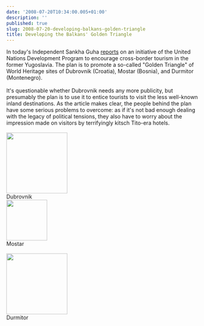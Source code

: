 ```yaml
---
date: '2008-07-20T10:34:00.005+01:00'
description: ''
published: true
slug: 2008-07-20-developing-balkans-golden-triangle
title: Developing the Balkans' Golden Triangle
---
```


In today's Independent Sankha Guha <a href="http://www.independent.co.uk/travel/europe/dont-mention-the-war-its-time-to-build-on-the-peace-872171.html">reports</a> on an initiative of the United Nations Development Program to encourage cross-border tourism in the former Yugoslavia. The plan is to promote a so-called "Golden Triangle" of World Heritage sites of Dubrovnik (Croatia), Mostar (Bosnia), and Durmitor (Montenegro). <br /><br />It's questionable whether Dubrovnik needs any more publicity, but presumably the plan is to use it to entice tourists to visit the less well-known inland destinations. As the article makes clear, the people behind the plan have some serious problems to overcome: as if it's not bad enough dealing with the legacy of political tensions, they also have to worry about the impression made on visitors by terrifyingly kitsch Tito-era hotels.<br /><br /><a href="http://www.pbase.com/alangrant/image/38346313"><img alt="" border="0" src="http://www.pbase.com/alangrant/image/38346313/small.jpg" style="cursor: pointer; cursor: hand; width: 160px;" /></a><br />Dubrovnik<br /><a href="http://www.pbase.com/alangrant/image/85621685"><img alt="" border="0" src="http://www.pbase.com/alangrant/image/85621685/small.jpg" style="cursor: pointer; cursor: hand; width: 107px;" /></a><br />Mostar<br /><br /><a href="http://www.pbase.com/alangrant/image/69299659"><img alt="" border="0" src="http://www.pbase.com/alangrant/image/69299659/small.jpg" style="cursor: pointer; cursor: hand; width: 160px;" /></a><br />Durmitor